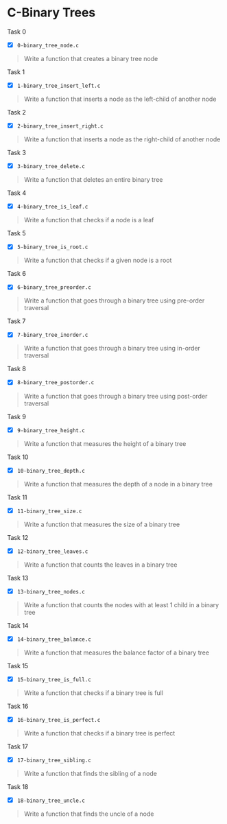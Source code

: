 # C-Binary Trees

Task 0
- [x] `0-binary_tree_node.c`
> Write a function that creates a binary tree node

Task 1
- [x] `1-binary_tree_insert_left.c`
> Write a function that inserts a node as the left-child of another node

Task 2
- [x] `2-binary_tree_insert_right.c`
> Write a function that inserts a node as the right-child of another node

Task 3
- [x] `3-binary_tree_delete.c`
> Write a function that deletes an entire binary tree

Task 4
- [x] `4-binary_tree_is_leaf.c`
> Write a function that checks if a node is a leaf

Task 5
- [x] `5-binary_tree_is_root.c`
> Write a function that checks if a given node is a root

Task 6
- [x] `6-binary_tree_preorder.c`
> Write a function that goes through a binary tree using pre-order traversal

Task 7
- [x] `7-binary_tree_inorder.c`
> Write a function that goes through a binary tree using in-order traversal

Task 8
- [x] `8-binary_tree_postorder.c`
> Write a function that goes through a binary tree using post-order traversal

Task 9
- [x] `9-binary_tree_height.c`
> Write a function that measures the height of a binary tree

Task 10
- [x] `10-binary_tree_depth.c`
> Write a function that measures the depth of a node in a binary tree

Task 11
- [x] `11-binary_tree_size.c`
> Write a function that measures the size of a binary tree

Task 12
- [x] `12-binary_tree_leaves.c`
> Write a function that counts the leaves in a binary tree

Task 13
- [x] `13-binary_tree_nodes.c`
> Write a function that counts the nodes with at least 1 child in a binary tree

Task 14
- [x] `14-binary_tree_balance.c`
> Write a function that measures the balance factor of a binary tree

Task 15
- [x] `15-binary_tree_is_full.c`
> Write a function that checks if a binary tree is full

Task 16
- [x] `16-binary_tree_is_perfect.c`
> Write a function that checks if a binary tree is perfect

Task 17
- [x] `17-binary_tree_sibling.c`
> Write a function that finds the sibling of a node

Task 18
- [x] `18-binary_tree_uncle.c`
> Write a function that finds the uncle of a node


